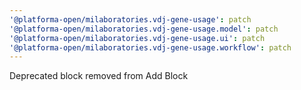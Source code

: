 ```yaml
---
'@platforma-open/milaboratories.vdj-gene-usage': patch
'@platforma-open/milaboratories.vdj-gene-usage.model': patch
'@platforma-open/milaboratories.vdj-gene-usage.ui': patch
'@platforma-open/milaboratories.vdj-gene-usage.workflow': patch
---
```


Deprecated block removed from Add Block
